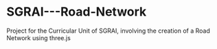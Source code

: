# SGRAI---Road-Network
Project for the Curricular Unit of SGRAI, involving the creation of a Road Network using three.js
